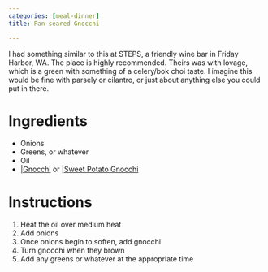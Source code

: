 ```yaml
---
categories: [meal-dinner]
title: Pan-seared Gnocchi

---
```

I had something similar to this at STEPS, a friendly wine bar in Friday Harbor, WA.  The place is highly recommended.  Theirs was with lovage, which is a green with something of a celery/bok choi taste.  I imagine this would be fine with parsely or cilantro, or just about anything else you could put in there.

# Ingredients

* Onions
* Greens, or whatever
* Oil
* [|Gnocchi](gnocchi.html) or [|Sweet Potato Gnocchi](sweet-potato-gnocchi.html)

# Instructions

 1. Heat the oil over medium heat
 1. Add onions
 1. Once onions begin to soften, add gnocchi
 1. Turn gnocchi when they brown
 1. Add any greens or whatever at the appropriate time
